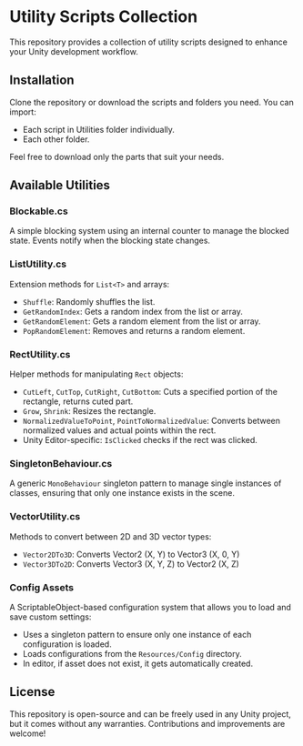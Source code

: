 # Utility Scripts Collection

This repository provides a collection of utility scripts designed to enhance your Unity development workflow.

## Installation

Clone the repository or download the scripts and folders you need. You can import:

- Each script in Utilities folder individually.
- Each other folder.

Feel free to download only the parts that suit your needs.

## Available Utilities

### **Blockable.cs**
A simple blocking system using an internal counter to manage the blocked state. Events notify when the blocking state changes.

### **ListUtility.cs**
Extension methods for `List<T>` and arrays:
- `Shuffle`: Randomly shuffles the list.
- `GetRandomIndex`: Gets a random index from the list or array.
- `GetRandomElement`: Gets a random element from the list or array.
- `PopRandomElement`: Removes and returns a random element.

### **RectUtility.cs**
Helper methods for manipulating `Rect` objects:
- `CutLeft`, `CutTop`, `CutRight`, `CutBottom`: Cuts a specified portion of the rectangle, returns cuted part.
- `Grow`, `Shrink`: Resizes the rectangle.
- `NormalizedValueToPoint`, `PointToNormalizedValue`: Converts between normalized values and actual points within the rect.
- Unity Editor-specific: `IsClicked` checks if the rect was clicked.

### **SingletonBehaviour.cs**
A generic `MonoBehaviour` singleton pattern to manage single instances of classes, ensuring that only one instance exists in the scene.

### **VectorUtility.cs**
Methods to convert between 2D and 3D vector types:
- `Vector2DTo3D`: Converts Vector2 (X, Y) to Vector3 (X, 0, Y)
- `Vector3DTo2D`: Converts Vector3 (X, Y, Z) to Vector2 (X, Z)

### **Config Assets**
A ScriptableObject-based configuration system that allows you to load and save custom settings:
- Uses a singleton pattern to ensure only one instance of each configuration is loaded.
- Loads configurations from the `Resources/Config` directory.
- In editor, if asset does not exist, it gets automatically created.

## License

This repository is open-source and can be freely used in any Unity project, but it comes without any warranties. Contributions and improvements are welcome!
